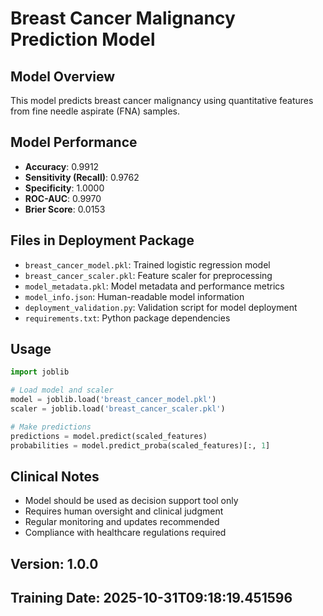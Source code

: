 
# Breast Cancer Malignancy Prediction Model

## Model Overview
This model predicts breast cancer malignancy using quantitative features from fine needle aspirate (FNA) samples.

## Model Performance
- **Accuracy**: 0.9912
- **Sensitivity (Recall)**: 0.9762
- **Specificity**: 1.0000
- **ROC-AUC**: 0.9970
- **Brier Score**: 0.0153

## Files in Deployment Package
- `breast_cancer_model.pkl`: Trained logistic regression model
- `breast_cancer_scaler.pkl`: Feature scaler for preprocessing
- `model_metadata.pkl`: Model metadata and performance metrics
- `model_info.json`: Human-readable model information
- `deployment_validation.py`: Validation script for model deployment
- `requirements.txt`: Python package dependencies

## Usage
```python
import joblib

# Load model and scaler
model = joblib.load('breast_cancer_model.pkl')
scaler = joblib.load('breast_cancer_scaler.pkl')

# Make predictions
predictions = model.predict(scaled_features)
probabilities = model.predict_proba(scaled_features)[:, 1]
```

## Clinical Notes
- Model should be used as decision support tool only
- Requires human oversight and clinical judgment
- Regular monitoring and updates recommended
- Compliance with healthcare regulations required

## Version: 1.0.0
## Training Date: 2025-10-31T09:18:19.451596
